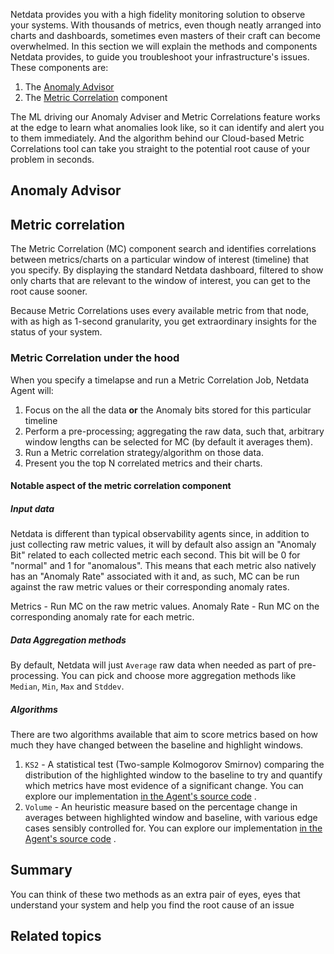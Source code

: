 <!--
title: "Guided troubleshooting"
sidebar_label: "Guided troubleshooting"
custom_edit_url: "https://github.com/netdata/netdata/blob/master/docs/concepts/netdata-architecture/guided-troubleshooting.md"
sidebar_position: 16
learn_status: "Published"
learn_topic_type: "Concepts"
learn_rel_path: "netdata-architecture"
learn_docs_purpose: "Present what tools Netdata utilize to help you troubleshoot your infrastructure"
-->

Netdata provides you with a high fidelity monitoring solution to observe your systems. With thousands of metrics, even
though neatly arranged into charts and dashboards, sometimes even masters of their craft can become overwhelmed. In this
section we will explain the methods and components Netdata provides, to guide you troubleshoot your infrastructure's
issues. These components are:

1. The [Anomaly Advisor](#anomaly-advisor)
2. The [Metric Correlation](#metric-corellation) component

The ML driving our Anomaly Adviser and Metric Correlations feature works at the edge to learn what anomalies look like, so it can identify and alert you to them immediately. And the algorithm behind our Cloud-based Metric Correlations tool can take you straight to the potential root cause of your problem in seconds.

## Anomaly Advisor

## Metric correlation

The Metric Correlation (MC) component search and identifies correlations between metrics/charts on a particular window
of interest (timeline) that you specify. By displaying the standard Netdata dashboard, filtered to show only charts that
are relevant to the window of interest, you can get to the root cause sooner.

Because Metric Correlations uses every available metric from that node, with as high as 1-second granularity, you get
extraordinary insights for the status of your system.

### Metric Correlation under the hood

When you specify a timelapse and run a Metric Correlation Job, Netdata Agent will:

1. Focus on the all the data **or** the Anomaly bits stored for this particular timeline
2. Perform a pre-processing; aggregating the raw data, such that, arbitrary window lengths can be selected for MC (by
   default it averages them).
3. Run a Metric correlation strategy/algorithm on those data.
4. Present you the top N correlated metrics and their charts.

#### Notable aspect of the metric correlation component

##### Input data

Netdata is different than typical observability agents since, in addition to just collecting raw metric values, it will
by default also assign an "Anomaly Bit" related to each collected metric each second. This bit will be 0 for "normal"
and 1 for "anomalous". This means that each metric also natively has an "Anomaly Rate" associated with it and, as such,
MC can be run against the raw metric values or their corresponding anomaly rates.

Metrics - Run MC on the raw metric values. 
Anomaly Rate - Run MC on the corresponding anomaly rate for each metric.

##### Data Aggregation methods

By default, Netdata will just `Average` raw data when needed as part of pre-processing. You can pick and choose more aggregation methods like `Median`, `Min`, `Max` and `Stddev`.

##### Algorithms

There are two algorithms available that aim to score metrics based on how much they have changed between the baseline
and highlight windows.

1. `KS2` - A statistical test (Two-sample Kolmogorov Smirnov) comparing the distribution of the highlighted window to
   the baseline to try and quantify which metrics have most evidence of a significant change. You can explore our
   implementation [in the Agent's source code](https://github.com/netdata/netdata/blob/d917f9831c0a1638ef4a56580f321eb6c9a88037/database/metric_correlations.c#L212)
   .
2. `Volume` - An heuristic measure based on the percentage change in averages between highlighted window and baseline,
   with various edge cases sensibly controlled for. You can explore our
   implementation [in the Agent's source code](https://github.com/netdata/netdata/blob/d917f9831c0a1638ef4a56580f321eb6c9a88037/database/metric_correlations.c#L516)
   .

## Summary

You can think of these two methods as an extra pair of eyes, eyes that understand your system and help you find the root
cause of an issue

## Related topics
